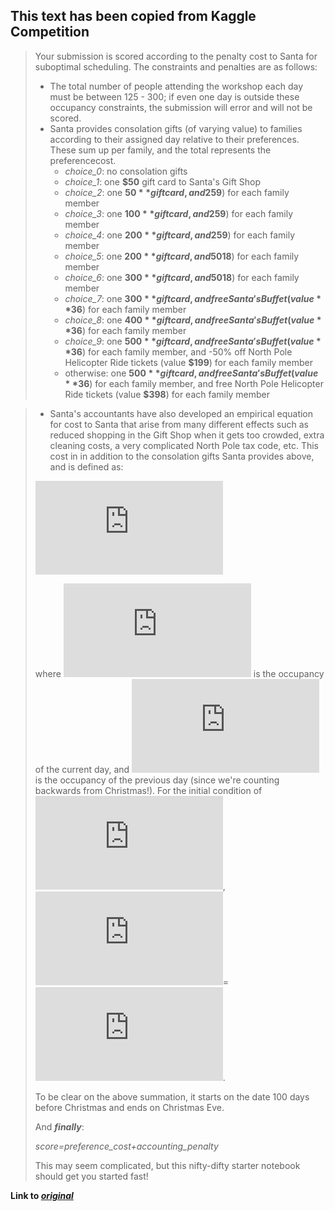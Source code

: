 
## This text has been copied from Kaggle Competition
>Your submission is scored according to the penalty cost to Santa for suboptimal scheduling. The constraints and penalties are as follows:
>- The total number of people attending the workshop each day must be between 125 - 300; if even one day is outside these occupancy constraints, the submission will error and will not be scored.
>-  Santa provides consolation gifts (of varying value) to families according to their assigned day relative to their preferences. These sum up per family, and the total represents the preferencecost. 
>    - _choice\_0_: no consolation gifts
>    - _choice\_1_: one **$50** gift card to Santa's Gift Shop
>    - _choice\_2_: one **$50** gift card, and 25% off Santa's Buffet (value **$9**) for each family member	
>    - _choice\_3_: one **$100** gift card, and 25% off Santa's Buffet (value **$9**) for each family member
>    - _choice\_4_: one **$200** gift card, and 25% off Santa's Buffet (value **$9**) for each family member	
>    - _choice\_5_: one **$200** gift card, and 50% off Santa's Buffet (value **$18**) for each family member
>    - _choice\_6_: one **$300** gift card, and 50% off Santa's Buffet (value **$18**) for each family member
>    - _choice\_7_: one **$300** gift card, and free Santa's Buffet (value **$36**) for each family member
>    - _choice\_8_: one **$400** gift card, and free Santa's Buffet (value **$36**) for each family member	
>    - _choice\_9_: one **$500** gift card, and free Santa's Buffet (value **$36**) for each family member, and -50% off North Pole Helicopter Ride tickets (value **$199**) for each family member
>    -  otherwise: one **$500** gift card, and free Santa's Buffet (value **$36**) for each family member, and free North Pole Helicopter Ride tickets (value **$398**) for each family member

>- Santa's accountants have also developed an empirical equation for cost to Santa that arise from many different effects such as reduced shopping in the Gift Shop when it gets too crowded, extra cleaning costs, a very complicated North Pole tax code, etc. This cost in in addition to the consolation gifts Santa provides above, and is defined as:
>
>![element2](http://latex.codecogs.com/gif.latex?%24%24accounting%5C%20penalty%20%3D%20%5Csum_%7Bd%3D100%7D%5E%7B1%7D%20%5Cfrac%7BN_%7Bd%7D%20-%20125%7D%7B400%7D%20%7BN_d%7D%5E%7B%28%20%5Cfrac%7B1%7D%7B2%7D%20&plus;%20%5Cfrac%7B%5Clvert%20N_d%20-N_%7Bd&plus;1%7D%20%5Crvert%7D%7B50%7D%20%29%7D%20%24%24)
>
>where ![nd](http://latex.codecogs.com/gif.latex?N_%7Bd%7D) is the occupancy of the current day, and ![ndp1](http://latex.codecogs.com/gif.latex?N_%7Bd&plus;1%7D) is the occupancy of the previous day (since we're counting backwards from Christmas!). For the initial condition of ![deq100](http://latex.codecogs.com/gif.latex?d%3D100), ![n101](http://latex.codecogs.com/gif.latex?N_%7B101%7D)=![n100](http://latex.codecogs.com/gif.latex?N_%7B100%7D).
>
>To be clear on the above summation, it starts on the date 100 days before Christmas and ends on Christmas Eve.
>
>And **_finally_**:
>
>_score=preference\_cost+accounting\_penalty_
>
> This may seem complicated, but this nifty-difty starter notebook should get you started fast!
>
**Link to _[original]( https://www.kaggle.com/c/santa-workshop-tour-2019/overview/description)_**
